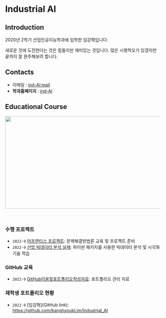 # **Industrial AI** 

## Introduction

2020년 2학기 산업인공지능학과에 입학한 임강혁입니다. 

새로운 것에 도전한다는 것은 힘들지만 재미있는 것입니다. 
많은 시행착오가 있겠지만 끝까지 잘 완주해보려 합니다. 

## Contacts

- 이메일 : [ind-AI:mail](mailto:i-space2014@daum.net)
- **학과홈페이지** : [ind-AI](https://github.com/industrial-AI)

## Educational Course

<p align="center">
  
<img src="./images/EdCoourse.JPG"  width="640" height="300">

</p>
</br>

### 수행 프로젝트

- `2022-9` [어프렌티스 프로젝트](https://github.com/Bessesian/industrial-AI/tree/master/projects/어프렌티스-프로젝트): 문제해결방법론 교육 및 프로젝트 준비
- `2022-9` [산업 빅데이터 분석 실제](https://github.com/Bessesian/industrial-AI/tree/master/projects/산업-빅데이터분석-실제): 파이썬 패키지를 사용한 빅데이터 분석 및 시각화 기술 학습

### GitHub 교육

- `2022-9` [GitHub이용및포트폴리오작성자료](https://github.com/Bessesian/industrial-AI/tree/master/Education): 포트폴리오 관리 자료

### 재학생 포트폴리오 현황

- `2022-9` [임강혁](GitHub link): https://github.com/kanghyoukLim/Industrial_AI
